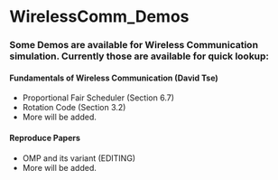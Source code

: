 # WirelessComm_Demos
### Some Demos are available for Wireless Communication simulation. Currently those are available for quick lookup:

#### Fundamentals of Wireless Communication (David Tse)
- Proportional Fair Scheduler (Section 6.7)
- Rotation Code (Section 3.2)
- More will be added.

#### Reproduce Papers
- OMP and its variant (EDITING)
- More will be added.
